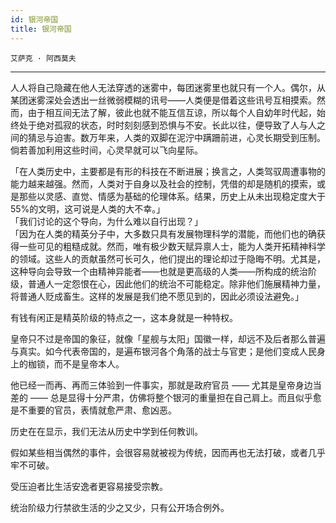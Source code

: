 ```yaml
---
id: 银河帝国
title: 银河帝国
---
```


`艾萨克 · 阿西莫夫`

---

人人将自己隐藏在他人无法穿透的迷雾中，每团迷雾里也就只有一个人。偶尔，从某团迷雾深处会透出一丝微弱模糊的讯号——人类便是借着这些讯号互相摸索。然而，由于相互间无法了解，彼此也就不能互信互谅，所以每个人自幼年时代起，始终处于绝对孤寂的状态，时时刻刻感到恐惧与不安。长此以往，便导致了人与人之间的猜忌与迫害。数万年来，人类的双脚在泥泞中蹒跚前进，心灵长期受到压制。倘若善加利用这些时间，心灵早就可以飞向星际。

「在人类历史中，主要都是有形的科技在不断进展；换言之，人类驾驭周遭事物的能力越来越强。然而，人类对于自身以及社会的控制，凭借的却是随机的摸索，或是那些以灵感、直觉、情感为基础的伦理体系。结果，历史上从未出现稳定度大于 55%的文明，这可说是人类的大不幸。」  
「我们讨论的这个导向，为什么难以自行出现？」  
「因为在人类的精英分子中，大多数只具有发展物理科学的潜能，而他们也的确获得一些可见的粗糙成就。然而，唯有极少数天赋异禀人士，能为人类开拓精神科学的领域。这些人的贡献虽然可长可久，他们提出的理论却过于隐晦不明。尤其是，这种导向会导致一个由精神异能者——也就是更高级的人类——所构成的统治阶级，普通人一定怨恨在心，因此他们的统治不可能稳定。除非他们施展精神力量，将普通人贬成畜生。这样的发展是我们绝不愿见到的，因此必须设法避免。」

有钱有闲正是精英阶级的特点之一，这本身就是一种特权。

皇帝只不过是帝国的象征，就像「星舰与太阳」国徽一样，却远不及后者那么普遍与真实。如今代表帝国的，是遍布银河各个角落的战士与官吏；是他们变成人民身上的枷锁，而不是皇帝本人。

他已经一而再、再而三体验到一件事实，那就是政府官员 —— 尤其是皇帝身边当差的 —— 总是显得十分严肃，仿佛将整个银河的重量担在自己肩上。而且似乎愈是不重要的官员，表情就愈严肃、愈凶恶。

历史在在显示，我们无法从历史中学到任何教训。

假如某些相当偶然的事件，会很容易就被视为传统，因而再也无法打破，或者几乎牢不可破。

受压迫者比生活安逸者更容易接受宗教。

统治阶级力行禁欲生活的少之又少，只有公开场合例外。